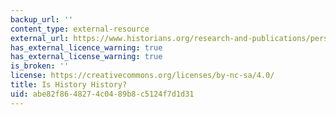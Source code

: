 ```yaml
---
backup_url: ''
content_type: external-resource
external_url: https://www.historians.org/research-and-publications/perspectives-on-history/september-2022/is-history-history-identity-politics-and-teleologies-of-the-present
has_external_licence_warning: true
has_external_license_warning: true
is_broken: ''
license: https://creativecommons.org/licenses/by-nc-sa/4.0/
title: Is History History?
uid: abe82f86-4827-4c04-89b8-c5124f7d1d31
---
```

